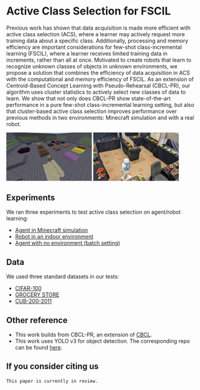 # Active Class Selection for FSCIL
Previous work has shown that data acquisition is made more efficient with active class selection (ACS), where a learner may actively request more training data about a specific class. Additionally, processing and memory efficiency are important considerations for few-shot class-incremental learning (FSCIL), where a learner receives limited training data in increments, rather than all at once. Motivated to create robots that learn to recognize unknown classes of objects in unknown environments, we propose a solution that combines the efficiency of data acquisition in ACS with the computational and memory efficiency of FSCIL. As an extension of Centroid-Based Concept Learning with Pseudo-Rehearsal (CBCL-PR), our algorithm uses cluster statistics to actively select new classes of data to learn. We show that not only does CBCL-PR show state-of-the-art performance in a pure few-shot class-incremental learning setting, but also that cluster-based active class selection improves performance over previous methods in two environments: Minecraft simulation and with a real robot.

<img src="https://github.com/chrismcclurg/FSCIL-ACS/blob/main/img/malmo_iso.jpg" width=45% height=45%> <img src="https://github.com/chrismcclurg/FSCIL-ACS/blob/main/img/pepper_iso.jpg" width=45% height=45%>


## Experiments
We ran three experiments to test active class selection on agent/robot learning:
+ [Agent in Minecraft simulation](https://github.com/chrismcclurg/FSCIL-ACS/tree/main/minecraft)
+ [Robot in an indoor environment](https://github.com/chrismcclurg/FSCIL-ACS/tree/main/pepper)
+ [Agent with no environment (batch setting)](https://github.com/chrismcclurg/FSCIL-ACS/tree/main/batch)

## Data 
We used three standard datasets in our tests:
+ [CIFAR-100](https://www.cs.toronto.edu/~kriz/cifar.html)
+ [GROCERY STORE](https://github.com/marcusklasson/GroceryStoreDataset)
+ [CUB-200-2011](http://www.vision.caltech.edu/datasets/cub_200_2011/)

## Other reference
+ This work builds from CBCL-PR, an extension of [CBCL](https://github.com/aliayub7/CBCL).
+ This work uses YOLO v3 for object detection. The corresponding repo can be found [here](https://github.com/arunponnusamy/object-detection-opencv).

## If you consider citing us
```
This paper is currently in review. 
```






